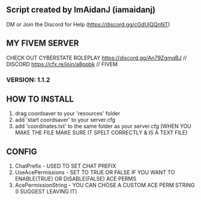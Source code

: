## Script created by ImAidanJ (iamaidanj)
DM or Join the Discord for Help (https://discord.gg/cGdUjQQnNT)

## MY FIVEM SERVER
CHECK OUT CYBERSTATE ROLEPLAY
https://discord.gg/An79ZgmqBJ // DISCORD
https://cfx.re/join/a8ppbk // FIVEM

### VERSION: 1.1.2

## HOW TO INSTALL
1. drag coordsaver to your 'resources' folder
2. add 'start coordsaver' to your server.cfg
3. add 'coordinates.txt' to the same folder as your server.cfg (WHEN YOU MAKE THE FILE MAKE SURE IT SPELT CORRECTLY & IS A TEXT FILE)

## CONFIG
1. ChatPrefix - USED TO SET CHAT PREFIX
2. UseAcePermissions - SET TO TRUE OR FALSE IF YOU WANT TO ENABLE(TRUE) OR DISABLE(FALSE) ACE PERMS
3. AcePermissionString - YOU CAN CHOSE A CUSTOM ACE PERM STRING (I SUGGEST LEAVING IT)
